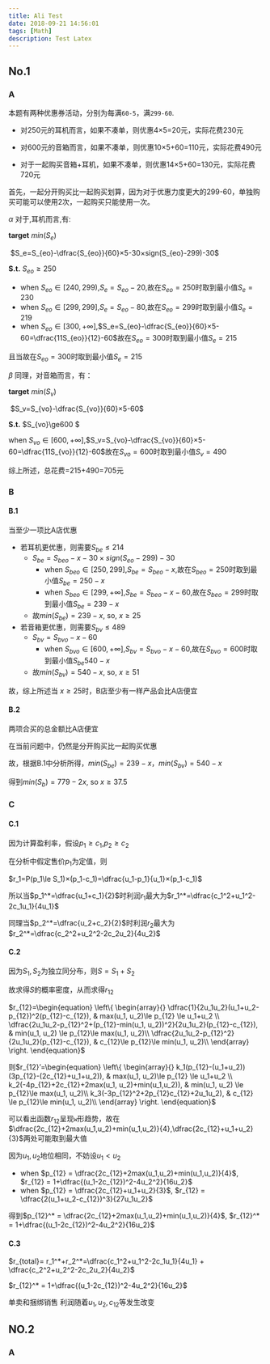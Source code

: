 ```yaml
---
title: Ali Test
date: 2018-09-21 14:56:01
tags: [Math]
description: Test Latex
---
```

<link rel="stylesheet" href="https://cdnjs.cloudflare.com/ajax/libs/KaTeX/0.5.1/katex.min.css">

<link rel="stylesheet" href="https://cdn.jsdelivr.net/github-markdown-css/2.2.1/github-markdown.css"/>

## No.1

### **A**

本题有两种优惠券活动，分别为每满`60-5`，满`299-60`.

* 对250元的耳机而言，如果不凑单，则优惠4×5=20元，实际花费230元

* 对600元的音箱而言，如果不凑单，则优惠10×5+60=110元，实际花费490元

* 对于一起购买音箱+耳机，如果不凑单，则优惠14×5+60=130元，实际花费720元

 首先，一起分开购买比一起购买划算，因为对于优惠力度更大的299-60，单独购买可能可以使用2次，一起购买只能使用一次。

$\alpha$  对于,耳机而言,有:

**target** $min(S_e)$

​           $S_e=S_{eo}-\dfrac{S_{eo}}{60}×5-30×sign(S_{eo}-299)-30$

**S.t.**      $S_{eo}\ge250$

* when $S_{eo}\in[240,299)$,$S_e=S_{eo}-20$,故在$S_{eo}=250$时取到最小值$S_e=230$
* when $S_{eo}\in[299,299]$,$S_e=S_{eo}-80$,故在$S_{eo}=299$时取到最小值$S_e=219$
* when $S_{eo}\in[300,+\infty]$,$S_e=S_{eo}-\dfrac{S_{eo}}{60}×5-60=\dfrac{11S_{eo}}{12}-60$故在$S_{eo}=300$时取到最小值$S_e=215$

且当故在$S_{eo}=300$时取到最小值$S_e=215$

$\beta$ 同理，对音箱而言，有：

**target** $min(S_v)$

​           $S_v=S_{vo}-\dfrac{S_{vo}}{60}×5-60$

**S.t.**      $S_{vo}\ge600 $

when $S_{vo}\in[600,+\infty]$,$S_v=S_{vo}-\dfrac{S_{vo}}{60}×5-60=\dfrac{11S_{vo}}{12}-60$故在$S_{vo}=600$时取到最小值$S_v=490$



综上所述，总花费=215+490=705元

### **B**

#### B.1

当至少一项比A店优惠

* 若耳机更优惠，则需要$S_{be}\le214$
  - $S_{be}=S_{beo}-x-30×sign(S_{eo}-299)-30$
    * when $S_{beo}\in[250,299]$,$S_{be}=S_{beo}-x$,故在$S_{beo}=250$时取到最小值$S_{be}=250-x$
    * when $S_{beo}\in[299,+\infty]$,$S_{be}=S_{beo}-x-60$,故在$S_{beo}=299$时取到最小值$S_{be}=239-x$
  - 故$min(S_{be})=239-x$, so, $x\ge25$
* 若音箱更优惠，则需要$S_{bv} \le 489$
  - $S_{bv}=S_{bvo}-x-60$
    * when $S_{bvo}\in[600,+\infty]$,$S_{bv}=S_{bvo}-x-60$,故在$S_{bvo}=600$时取到最小值$S_{be}540-x$
  - 故$min(S_{bv})=540-x$, so, $x\ge51$

故，综上所述当 $x\ge25$时，B店至少有一样产品会比A店便宜

#### B.2

两项合买的总金额比A店便宜

在当前问题中，仍然是分开购买比一起购买优惠

故，根据B.1中分析所得，$min(S_{be})=239-x$，$min(S_{bv})=540-x$

得到$min(S_{b})=779-2x$, so $x\ge37.5$

### **C**

#### C.1

因为计算盈利率，假设$p_1\ge c_1$,$p_2\ge c_2$

在分析中假定售价$p_1$为定值，则

$r_1=P(p_1\le S_1)×(p_1-c_1)=\dfrac{u_1-p_1}{u_1}×(p_1-c_1)$

所以当$p_1^*=\dfrac{u_1+c_1}{2}$时利润$r_1$最大为$r_1^*=\dfrac{c_1^2+u_1^2-2c_1u_1}{4u_1}$

同理当$p_2^*=\dfrac{u_2+c_2}{2}$时利润$r_2$最大为$r_2^*=\dfrac{c_2^2+u_2^2-2c_2u_2}{4u_2}$

#### C.2

因为$S_1,S_2$为独立同分布，则$S=S_1+S_2$

故求得$S$的概率密度，从而求得$r_{12}$

$r_{12}=\begin{equation}
\left\{
​             \begin{array}{}
​             \dfrac{1}{2u_1u_2}(u_1+u_2-p_{12})^2(p_{12}-c_{12}), & max(u_1, u_2)\le p_{12} \le u_1+u_2 \\
​             \dfrac{2u_1u_2-p_{12}^2+(p_{12}-min(u_1, u_2))^2}{2u_1u_2}(p_{12}-c_{12}), &  min(u_1, u_2) \le p_{12}\le max(u_1, u_2)\\
​             \dfrac{2u_1u_2-p_{12}^2}{2u_1u_2}(p_{12}-c_{12}), & c_{12}\le p_{12}\le min(u_1, u_2)\\
​             \end{array}
\right.
\end{equation}$

则$r_{12}’=\begin{equation}
\left\{
​             \begin{array}{}
​             k_1(p_{12}-(u_1+u_2))(3p_{12}-(2c_{12}+u_1+u_2)), & max(u_1, u_2)\le p_{12} \le u_1+u_2 \\
​             k_2(-4p_{12}+2c_{12}+2max(u_1, u_2)+min(u_1,u_2)), &  min(u_1, u_2) \le p_{12}\le max(u_1, u_2)\\
​             k_3(-3p_{12}^2+2p_{12}c_{12}+2u_1u_2), & c_{12} \le p_{12}\le min(u_1, u_2)\\
​             \end{array}
\right.
\end{equation}$

可以看出函数$r_{12}$呈现`w`形趋势，故在$\dfrac{2c_{12}+2max(u_1,u_2)+min(u_1,u_2)}{4},\dfrac{2c_{12}+u_1+u_2}{3}$两处可能取到最大值

因为$u_1, u_2$地位相同，不妨设$u_1<u_2$

* when $p_{12} = \dfrac{2c_{12}+2max(u_1,u_2)+min(u_1,u_2)}{4}$, $r_{12} = 1+\dfrac{(u_1-2c_{12})^2-4u_2^2}{16u_2}$
* when $p_{12} = \dfrac{2c_{12}+u_1+u_2}{3}$, $r_{12} = \dfrac{2(u_1+u_2-c_{12})^3}{27u_1u_2}$

得到$p_{12}^* = \dfrac{2c_{12}+2max(u_1,u_2)+min(u_1,u_2)}{4}$, $r_{12}^* = 1+\dfrac{(u_1-2c_{12})^2-4u_2^2}{16u_2}$

#### C.3

$r_{total}= r_1^*+r_2^*=\dfrac{c_1^2+u_1^2-2c_1u_1}{4u_1} + \dfrac{c_2^2+u_2^2-2c_2u_2}{4u_2}$

$r_{12}^* = 1+\dfrac{(u_1-2c_{12})^2-4u_2^2}{16u_2}$

单卖和捆绑销售 利润随着$u_1,u_2,c_{12}$等发生改变

## NO.2

### **A**

